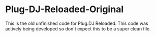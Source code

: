 Plug-DJ-Reloaded-Original
=========================

This is the old unfinished code for Plug.DJ Reloaded. This code was actively being developed so don't expect this to be a super clean file.
